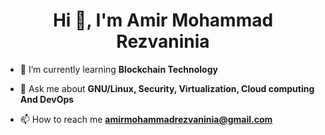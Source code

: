 <h1 align="center">Hi 👋, I'm Amir Mohammad Rezvaninia</h1>

- 🌱 I’m currently learning **Blockchain Technology**

- 💬 Ask me about **GNU/Linux, Security, Virtualization, Cloud computing And DevOps**

- 📫 How to reach me **amirmohammadrezvaninia@gmail.com**

